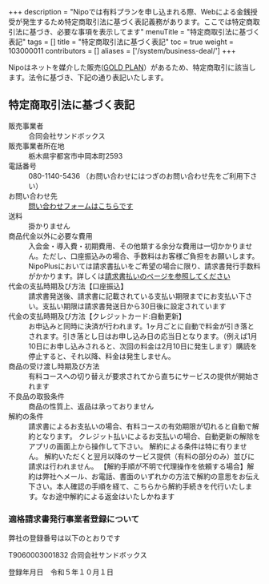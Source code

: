 +++
description = "Nipoでは有料プランを申し込まれる際、Webによる金銭授受が発生するため特定商取引法に基づく表記義務があります。ここでは特定商取引法に基づき、必要な事項を表示してます"
menuTitle = "特定商取引法に基づく表記"
tags = []
title = "特定商取引法に基づく表記"
toc = true
weight = 103000011
contributors = []
aliases = ['/system/business-deal/']
+++

Nipoはネットを媒介した販売([GOLD PLAN](/docs/price/_about/)）があるため、特定商取引に該当します。法令に基づき、下記の通り表記いたします。

## 特定商取引法に基づく表記

<dl>
  <dt>販売事業者</dt>
  <dd>合同会社サンドボックス</dd>
  <dt>販売事業者所在地</dt>
  <dd>栃木県宇都宮市中岡本町2593</dd>
  <dt>電話番号</dt>
  <dd>080-1140-5436  （お問い合わせにはつぎのお問い合わせ先をご利用下さい）</dd>
  <dt>お問い合わせ先</dt>
  <dd><a href="/others/inquery/">問い合わせフォームはこちらです</a></dd>
  <dt>送料</dt>
  <dd>掛かりません</dd>
  <dt>商品代金以外に必要な費用</dt>
  <dd>入会金・導入費・初期費用、その他類する余分な費用は一切かかりません。ただし、口座振込みの場合、手数料はお客様ご負担をお願いします。<br>NipoPlusにおいては請求書払いをご希望の場合に限り、請求書発行手数料がかかります。詳しくは<a href="/docs/price/invoice/">請求書払いのページを参照してください</a></dd>
  <dt>代金の支払時期及び方法【口座振込】</dt>
  <dd>請求書発送後、請求書に記載されている支払い期限までにお支払い下さい。支払い期限は請求書発送日から30日後に設定されています</dd>
  <dt>代金の支払時期及び方法【クレジットカード:自動更新】</dt>
  <dd>お申込みと同時に決済が行われます。1ヶ月ごとに自動で料金が引き落とされます。引き落とし日はお申し込み日の応当日となります。（例えば1月10日にお申し込みされると、次回の料金は2月10日に発生します）購読を停止すると、それ以降、料金は発生しません。</dd>
  <dt>商品の受け渡し時期及び方法</dt>
  <dd>有料コースへの切り替えが要求されてから直ちにサービスの提供が開始されます</dd>
  <dt>不良品の取扱条件</dt>
  <dd>商品の性質上、返品は承っておりません</dd>
  <dt>解約の条件</dt>
  <dd>請求書によるお支払いの場合、有料コースの有効期限が切れると自動で解約となります。  クレジット払いによるお支払いの場合、自動更新の解除をアプリの画面上から操作して下さい。  解約による条件は特に有りません。  解約いただくと翌月以降のサービス提供（有料の部分のみ）並びに請求は行われません。  【解約手順が不明で代理操作を依頼する場合】解約は弊社へメール、お電話、書面のいずれかの方法で解約の意思をお伝え下さい。本人確認の手順を経て、こちらから解約手続きを代行いたします。なお途中解約による返金はいたしかねます</dd>
</dl>

### 適格請求書発行事業者登録について

弊社の登録番号は以下のとおりです

T9060003001832
合同会社サンドボックス

登録年月日　令和５年１０月１日
